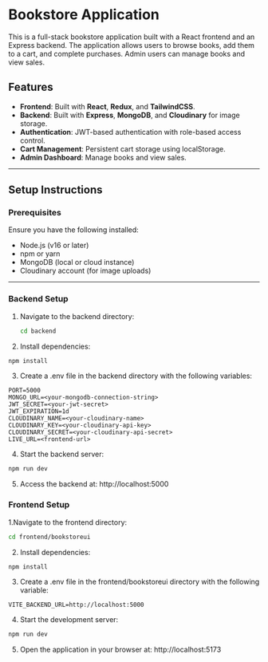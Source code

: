 # Bookstore Application

This is a full-stack bookstore application built with a React frontend and an Express backend. The application allows users to browse books, add them to a cart, and complete purchases. Admin users can manage books and view sales.

## Features

- **Frontend**: Built with **React**, **Redux**, and **TailwindCSS**.
- **Backend**: Built with **Express**, **MongoDB**, and **Cloudinary** for image storage.
- **Authentication**: JWT-based authentication with role-based access control.
- **Cart Management**: Persistent cart storage using localStorage.
- **Admin Dashboard**: Manage books and view sales.

---

## Setup Instructions

### Prerequisites

Ensure you have the following installed:

- Node.js (v16 or later)
- npm or yarn
- MongoDB (local or cloud instance)
- Cloudinary account (for image uploads)

---

### Backend Setup

1. Navigate to the backend directory:
   ```bash
   cd backend
   ```
2. Install dependencies:
  ```bash
  npm install
  ```

3. Create a .env file in the backend directory with the following variables:
  ```env
  PORT=5000
  MONGO_URL=<your-mongodb-connection-string>
  JWT_SECRET=<your-jwt-secret>
  JWT_EXPIRATION=1d
  CLOUDINARY_NAME=<your-cloudinary-name>
  CLOUDINARY_KEY=<your-cloudinary-api-key>
  CLOUDINARY_SECRET=<your-cloudinary-api-secret>
  LIVE_URL=<frontend-url>
  ```

4. Start the backend server:
  ```bash
  npm run dev
  ```
5. Access the backend at: http://localhost:5000

### Frontend Setup
1.Navigate to the frontend directory:
  ```bash
  cd frontend/bookstoreui
  ```

2. Install dependencies:
  ```bash
  npm install
  ```
3. Create a .env file in the frontend/bookstoreui directory with the following variable:
  ```env
  VITE_BACKEND_URL=http://localhost:5000
  ```

4. Start the development server:
  ```bash
  npm run dev
  ```
5. Open the application in your browser at:
http://localhost:5173